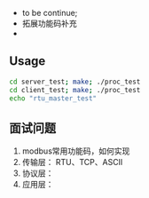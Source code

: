 - to be continue;
- 拓展功能码补充
- 


## Usage
```sh
cd server_test; make; ./proc_test 
cd client_test; make; ./proc_test 
echo "rtu_master_test"    
```

## 面试问题
1. modbus常用功能码，如何实现
2. 传输层： RTU、TCP、ASCII
3. 协议层： 
4. 应用层： 



